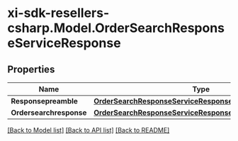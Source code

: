 # xi-sdk-resellers-csharp.Model.OrderSearchResponseServiceResponse

## Properties

Name | Type | Description | Notes
------------ | ------------- | ------------- | -------------
**Responsepreamble** | [**OrderSearchResponseServiceResponseResponsepreamble**](OrderSearchResponseServiceResponseResponsepreamble.md) |  | [optional] 
**Ordersearchresponse** | [**OrderSearchResponseServiceResponseOrdersearchresponse**](OrderSearchResponseServiceResponseOrdersearchresponse.md) |  | [optional] 

[[Back to Model list]](../README.md#documentation-for-models) [[Back to API list]](../README.md#documentation-for-api-endpoints) [[Back to README]](../README.md)

